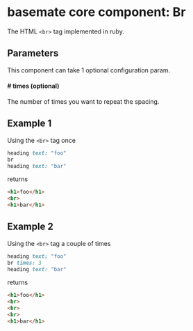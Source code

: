 # basemate core component: Br

The HTML `<br>` tag implemented in ruby.

## Parameters

This component can take 1 optional configuration param.

#### # times (optional)
The number of times you want to repeat the spacing.

## Example 1
Using the `<br>` tag once

```ruby
heading text: "foo"
br
heading text: "bar"
```

returns

```html
<h1>foo</h1>
<br>
<h1>bar</h1>
```

## Example 2
Using the `<br>` tag a couple of times

```ruby
heading text: "foo"
br times: 3
heading text: "bar"
```

returns

```html
<h1>foo</h1>
<br>
<br>
<br>
<h1>bar</h1>
```
